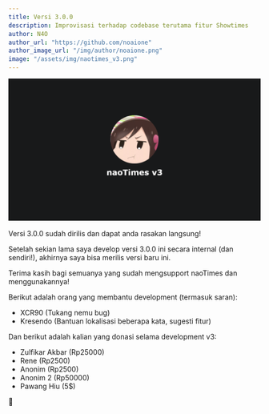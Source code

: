 ```yaml
---
title: Versi 3.0.0
description: Improvisasi terhadap codebase terutama fitur Showtimes
author: N4O
author_url: "https://github.com/noaione"
author_image_url: "/img/author/noaione.png"
image: "/assets/img/naotimes_v3.png"
---
```


![ntui Splash](/assets/img/naotimes_v3.png)

Versi 3.0.0 sudah dirilis dan dapat anda rasakan langsung!

<!--truncate-->

Setelah sekian lama saya develop versi 3.0.0 ini secara internal (dan sendiri!), akhirnya saya bisa merilis versi baru ini.

Terima kasih bagi semuanya yang sudah mengsupport naoTimes dan menggunakannya!

Berikut adalah orang yang membantu development (termasuk saran):
- XCR90 (Tukang nemu bug)
- Kresendo (Bantuan lokalisasi beberapa kata, sugesti fitur)

Dan berikut adalah kalian yang donasi selama development v3:
- Zulfikar Akbar (Rp25000)
- Rene (Rp2500)
- Anonim (Rp2500)
- Anonim 2 (Rp50000)
- Pawang Hiu (5$)
  
🥳
